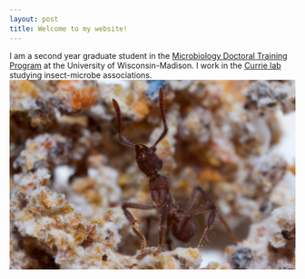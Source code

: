 ```yaml
---
layout: post
title: Welcome to my website!
---
```


I am a second year graduate student in the [Microbiology Doctoral Training Program](https://microbiology.wisc.edu/) at the University of Wisconsin-Madison. I work in the [Currie lab](https://currielab.wisc.edu/) studying insect-microbe associations. 
![](../images/fave_ant.JPG)

